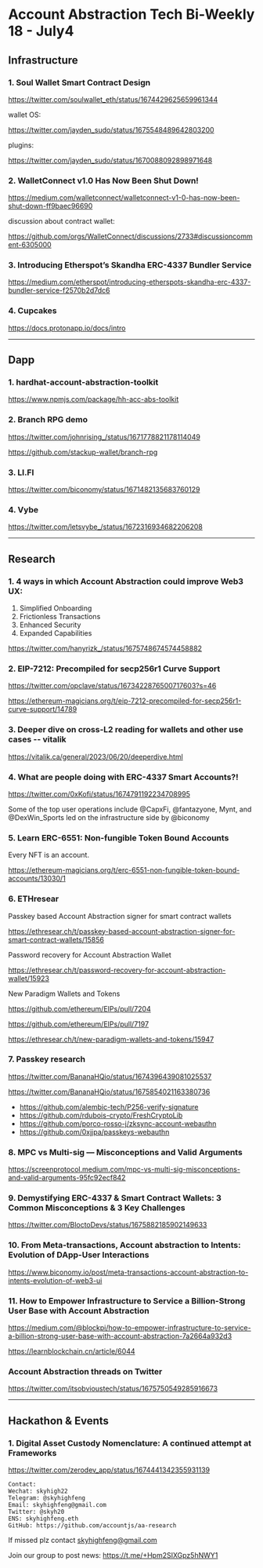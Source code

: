 # Account Abstraction Tech Bi-Weekly 18 - July4


## Infrastructure

### 1.  Soul Wallet Smart Contract Design

https://twitter.com/soulwallet_eth/status/1674429625659961344

wallet OS:

https://twitter.com/jayden_sudo/status/1675548489642803200

plugins:

https://twitter.com/jayden_sudo/status/1670088092898971648

### 2. WalletConnect v1.0 Has Now Been Shut Down!

https://medium.com/walletconnect/walletconnect-v1-0-has-now-been-shut-down-ff9baec96690

discussion about contract wallet:

https://github.com/orgs/WalletConnect/discussions/2733#discussioncomment-6305000

### 3. Introducing Etherspot’s Skandha ERC-4337 Bundler Service

https://medium.com/etherspot/introducing-etherspots-skandha-erc-4337-bundler-service-f2570b2d7dc6

### 4. Cupcakes

https://docs.protonapp.io/docs/intro

---

## Dapp

### 1. hardhat-account-abstraction-toolkit

https://www.npmjs.com/package/hh-acc-abs-toolkit


### 2. Branch RPG demo

https://twitter.com/johnrising_/status/1671778821178114049

https://github.com/stackup-wallet/branch-rpg

### 3. LI.FI

https://twitter.com/biconomy/status/1671482135683760129

### 4. Vybe

https://twitter.com/letsvybe_/status/1672316934682206208

---
## Research

### 1.  4 ways in which Account Abstraction could improve Web3 UX:

1. Simplified Onboarding
2. Frictionless Transactions
3. Enhanced Security
4. Expanded Capabilities

https://twitter.com/hanyrizk_/status/1675748674574458882

### 2. EIP-7212: Precompiled for secp256r1 Curve Support

https://twitter.com/opclave/status/1673422876500717603?s=46

https://ethereum-magicians.org/t/eip-7212-precompiled-for-secp256r1-curve-support/14789

### 3. Deeper dive on cross-L2 reading for wallets and other use cases -- vitalik

https://vitalik.ca/general/2023/06/20/deeperdive.html

### 4. What are people doing with ERC-4337 Smart Accounts?!

https://twitter.com/0xKofi/status/1674791192234708995

Some of the top user operations include @CapxFi, @fantazyone, Mynt, and @DexWin_Sports led on the infrastructure side by @biconomy

### 5. Learn ERC-6551: Non-fungible Token Bound Accounts

Every NFT is an account.

https://ethereum-magicians.org/t/erc-6551-non-fungible-token-bound-accounts/13030/1

### 6. ETHresear

Passkey based Account Abstraction signer for smart contract wallets

https://ethresear.ch/t/passkey-based-account-abstraction-signer-for-smart-contract-wallets/15856

Password recovery for Account Abstraction Wallet

https://ethresear.ch/t/password-recovery-for-account-abstraction-wallet/15923


New Paradigm Wallets and Tokens

https://github.com/ethereum/EIPs/pull/7204

https://github.com/ethereum/EIPs/pull/7197

https://ethresear.ch/t/new-paradigm-wallets-and-tokens/15947

### 7. Passkey research

https://twitter.com/BananaHQio/status/1674396439081025537

https://twitter.com/BananaHQio/status/1675854021163380736

- https://github.com/alembic-tech/P256-verify-signature
- https://github.com/rdubois-crypto/FreshCryptoLib
- https://github.com/porco-rosso-j/zksync-account-webauthn
- https://github.com/0xjjpa/passkeys-webauthn

### 8. MPC vs Multi-sig — Misconceptions and Valid Arguments

https://screenprotocol.medium.com/mpc-vs-multi-sig-misconceptions-and-valid-arguments-95fc92ecf842

### 9. Demystifying ERC-4337 & Smart Contract Wallets: 3 Common Misconceptions & 3 Key Challenges

https://twitter.com/BloctoDevs/status/1675882185902149633

### 10. From Meta-transactions, Account abstraction to Intents: Evolution of DApp-User Interactions

https://www.biconomy.io/post/meta-transactions-account-abstraction-to-intents-evolution-of-web3-ui

### 11. How to Empower Infrastructure to Service a Billion-Strong User Base with Account Abstraction

https://medium.com/@blockpi/how-to-empower-infrastructure-to-service-a-billion-strong-user-base-with-account-abstraction-7a2664a932d3

https://learnblockchain.cn/article/6044

### Account Abstraction threads on Twitter

https://twitter.com/itsobvioustech/status/1675750549285916673

---
## Hackathon & Events

### 1. Digital Asset Custody Nomenclature: A continued attempt at Frameworks

https://twitter.com/zerodev_app/status/1674441342355931139

```
Contact:
Wechat: skyhigh22
Telegram: @skyhighfeng
Email: skyhighfeng@gmail.com
Twitter: @skyh20
ENS: skyhighfeng.eth
GitHub: https://github.com/accountjs/aa-research
```

If missed plz contact skyhighfeng@gmail.com

Join our group to post news: https://t.me/+Hpm2SIXGpz5hNWY1